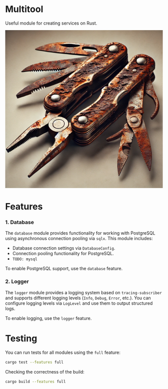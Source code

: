 # Multitool

Useful module for creating services on Rust.

![multitool](assets/multitool.png)

# Features

### 1. Database

The `database` module provides functionality for working with PostgreSQL using asynchronous connection pooling
via `sqlx`. This module includes:

- Database connection settings via `DatabaseConfig`.
- Connection pooling functionality for PostgreSQL.
- `TODO: mysql`

To enable PostgreSQL support, use the `database` feature.

### 2. Logger

The `logger` module provides a logging system based on `tracing-subscriber` and supports different logging
levels (`Info`, `Debug`, `Error`, etc.). You can configure logging levels via `LogLevel` and use them to output
structured logs.

To enable logging, use the `logger` feature.

# Testing

You can run tests for all modules using the `full` feature:

```bash
cargo test --features full
```

Checking the correctness of the build:

```bash
cargo build --features full
```
